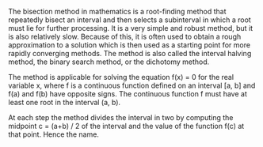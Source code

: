 The bisection method in mathematics is a root-finding method that repeatedly bisect an interval and then selects a subinterval in which a root must lie for further processing. It is a very simple and robust method, but it is also relatively slow. Because of this, it is often used to obtain a rough approximation to a solution which is then used as a starting point for more rapidly converging methods. The method is also called the interval halving method, the binary search method, or the dichotomy method.

The method is applicable for solving the equation f(x) = 0 for the real variable x, where f is a continuous function defined on an interval [a, b] and f(a) and f(b) have opposite signs. The continuous function f must have at least one root in the interval (a, b).

At each step the method divides the interval in two by computing the midpoint
c = (a+b) / 2 of the interval and the value of the function f(c) at that point. Hence the name.
